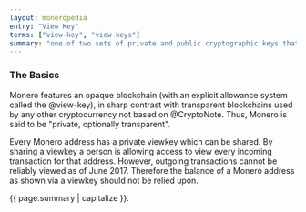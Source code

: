 ```yaml
---
layout: moneropedia
entry: "View Key"
terms: ["view-key", "view-keys"]
summary: "one of two sets of private and public cryptographic keys that each account has, with the private view key required to view all transactions related to the account"
---
```


### The Basics

Monero features an opaque blockchain (with an explicit allowance system called the @view-key), in sharp contrast with transparent blockchains used by any other cryptocurrency not based on @CryptoNote. Thus, Monero is said to be "private, optionally transparent". 

Every Monero address has a private viewkey which can be shared.  By sharing a viewkey a person is allowing access to view every incoming transaction for that address.  However, outgoing transactions cannot be reliably viewed as of June 2017. Therefore the balance of a Monero address as shown via a viewkey should not be relied upon.



{{ page.summary | capitalize }}.
